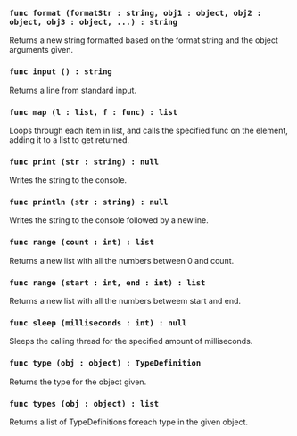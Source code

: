 ### ```func format (formatStr : string, obj1 : object, obj2 : object, obj3 : object, ...) : string```
Returns a new string formatted based on the format string and the object arguments given.

### ```func input () : string```
Returns a line from standard input.

### ```func map (l : list, f : func) : list```
Loops through each item in list, and calls the specified func on the element, adding it to a list to get returned.

### ```func print (str : string) : null```
Writes the string to the console.

### ```func println (str : string) : null```
Writes the string to the console followed by a newline.

### ```func range (count : int) : list```
Returns a new list with all the numbers between 0 and count.

### ```func range (start : int, end : int) : list```
Returns a new list with all the numbers betweem start and end.

### ```func sleep (milliseconds : int) : null```
Sleeps the calling thread for the specified amount of milliseconds.

### ```func type (obj : object) : TypeDefinition```
Returns the type for the object given.

### ```func types (obj : object) : list```
Returns a list of TypeDefinitions foreach type in the given object.
